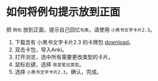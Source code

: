 # 如何将例句提示放到正面
把 `例句` 放到正面，提示自己回忆`句素`，请使用 `小黑书文字卡片2.3`。

1. 下载含有 小黑书文字卡片2.3 的卡牌包 [download](../template/小黑书文字卡片2.3)。
2. 双击卡包，导入Anki。
3. 打开浏览，选中所有需要更改类型的卡片。
4. 鼠标右键，选择 `改变笔记类型`。
5. 选择 `小黑书文字卡片2.3`，确认，完成。

